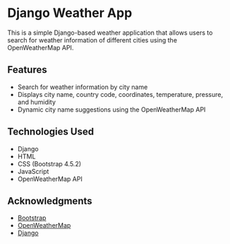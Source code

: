 # Django Weather App

This is a simple Django-based weather application that allows users to search for weather information of different cities using the OpenWeatherMap API.

## Features

- Search for weather information by city name
- Displays city name, country code, coordinates, temperature, pressure, and humidity
- Dynamic city name suggestions using the OpenWeatherMap API

## Technologies Used

- Django
- HTML
- CSS (Bootstrap 4.5.2)
- JavaScript
- OpenWeatherMap API


## Acknowledgments

- [Bootstrap](https://getbootstrap.com/)
- [OpenWeatherMap](https://openweathermap.org/)
- [Django](https://www.djangoproject.com/)
